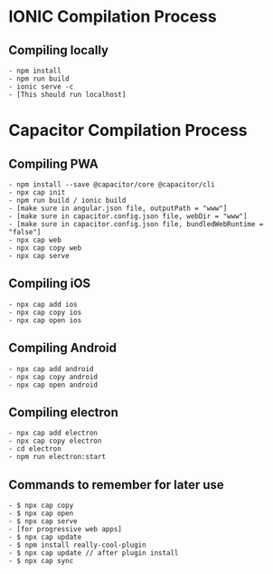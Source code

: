 # IONIC Compilation Process

## Compiling locally

    - npm install
    - npm run build
    - ionic serve -c
    - [This should run localhost]

# Capacitor Compilation Process

## Compiling PWA

    - npm install --save @capacitor/core @capacitor/cli
    - npx cap init
    - npm run build / ionic build
    - [make sure in angular.json file, outputPath = "www"]
    - [make sure in capacitor.config.json file, webDir = "www"]
    - [make sure in capacitor.config.json file, bundledWebRuntime = "false"]
    - npx cap web
    - npx cap copy web
    - npx cap serve

## Compiling iOS

    - npx cap add ios
    - npx cap copy ios
    - npx cap open ios

## Compiling Android

    - npx cap add android
    - npx cap copy android
    - npx cap open android

## Compiling electron

    - npx cap add electron
    - npx cap copy electron
    - cd electron
    - npm run electron:start

## Commands to remember for later use

    - $ npx cap copy
    - $ npx cap open
    - $ npx cap serve
    - [for progressive web apps]
    - $ npx cap update
    - $ npm install really-cool-plugin
    - $ npx cap update // after plugin install
    - $ npx cap sync

